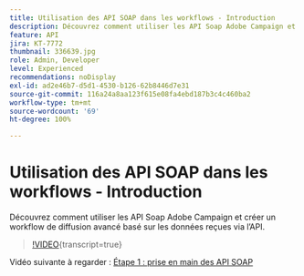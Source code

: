 ```yaml
---
title: Utilisation des API SOAP dans les workflows - Introduction
description: Découvrez comment utiliser les API Soap Adobe Campaign et créer un workflow de diffusion avancé basé sur les données reçues via l’API.
feature: API
jira: KT-7772
thumbnail: 336639.jpg
role: Admin, Developer
level: Experienced
recommendations: noDisplay
exl-id: ad2e46b7-d5d1-4530-b126-62b8446d7e31
source-git-commit: 116a24a8aa123f615e08fa4ebd187b3c4c460ba2
workflow-type: tm+mt
source-wordcount: '69'
ht-degree: 100%

---
```


# Utilisation des API SOAP dans les workflows - Introduction

Découvrez comment utiliser les API Soap Adobe Campaign et créer un workflow de diffusion avancé basé sur les données reçues via l’API.

>[!VIDEO](https://video.tv.adobe.com/v/3438336?quality=12&learn=on&captions=fre_fr){transcript=true}

Vidéo suivante à regarder : [Étape 1 : prise en main des API SOAP](/help/tutorial-use-soap-apis/get-started-with-soap-apis.md)
